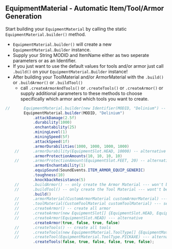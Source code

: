 ## EquipmentMaterial - Automatic Item/Tool/Armor Generation

Start building your `EquipmentMaterial` by calling the static `EquipmentMaterial.builder()` method.
- `EquipmentMaterial.builder()` will create a new `EquipmentMaterial.Builder` instance.
- Supply your String MODID and ItemName either as two seperate parameters or as an Identifier.
- If you just want to use the default values for tools and/or armor just call `.build()` on your `EquipmentMaterial.Builder` instance!
- After building your ToolMaterial and/or ArmorMaterial with the `.build()` or `.buildArmor()` or `.buildTool()`
  - call `.createArmorAndTools()` or `.createTools()` or `.createArmor()` or supply additional parameters to these methods to choose specifically which armor and which tools you want to create.

``` java
//      EquipmentMaterial.builder(new Identifier(MODID, "Delinium") -- alternative
        EquipmentMaterial.builder(MODID, "Delinium")
            .attackDamage(2.5f)
            .durability(1000)
            .enchantability(25)
            .miningLevel(1)
            .miningSpeed(5f)
            .attackSpeed(1f)
            .armorDurabilities(1000, 1000, 1000, 1000)
    //	    .armorDurability(EquipmentSlot.HEAD, 10000) -- alternative
            .armorProtectionAmounts(10, 10, 10, 10)
    //	    .armorProtectionAmount(EquipmentSlot.FEET, 20) -- alternative
            .armorEnchantability(1)
            .equipSound(SoundEvents.ITEM_ARMOR_EQUIP_GENERIC)
            .toughness(10)
            .knockbackResistance(5)
    //	    .buildArmor() -- only create the Armor Material --- won't be able to create tools
    //	    .buildTool() -- only create the Tool Material --- wont't be able to create armor
            .build()
    //	    .armorMaterial(CustomArmorMaterial customArmorMaterial) --- set the custom armor material -- useful if you only buildToolMaterial() and later on need to create armor
    //	    .toolMaterial(CustomToolMaterial customToolMaterial) --- set the custom tool material -- useful if you only buildArmorMaterial() and later on need to create tools
    //	    .createArmor() -- create all armor
    //	    .createArmor(new EquipmentSlot[] {EquipmentSlot.HEAD, EquipmentSlot.CHEST, EquipmentSlot.FEET}) --- alternative
    //	    .createArmor(EquipmentSlot.HEAD) --- alternative
            .createArmor(true, false, true, false)
    //	    .createTools() -- create all tools
    //	    .createTools(new EquipmentMaterial.ToolType[] {EquipmentMaterial.ToolType.PICKAXE})  --- alternative
    //	    .createTool(EquipmentMaterial.ToolType.PICKAXE) --- alternative
            .createTools(false, true, false, false, true, false);
```